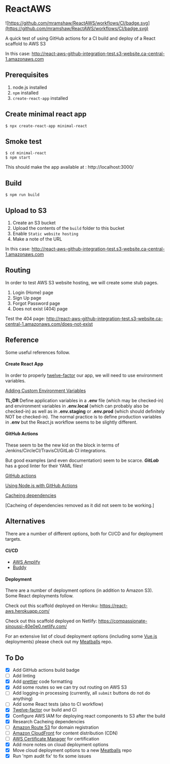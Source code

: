 # ReactAWS

![https://github.com/mramshaw/ReactAWS/workflows/CI/badge.svg](https://github.com/mramshaw/ReactAWS/workflows/CI/badge.svg)

A quick test of using GitHub actions for a CI build and deploy of a React scaffold to AWS S3

In this case: http://react-aws-github-integration-test.s3-website.ca-central-1.amazonaws.com

## Prerequisites

1. node.js installed
2. `npm` installed
3. `create-react-app` installed

## Create minimal react app

    $ npx create-react-app minimal-react

## Smoke test

    $ cd minimal-react
    $ npm start

This should make the app available at : http://localhost:3000/

## Build

    $ npm run build

## Upload to S3

1. Create an S3 bucket
2. Upload the contents of the `build` folder to this bucket
3. Enable `Static website hosting`
4. Make a note of the URL

In this case: http://react-aws-github-integration-test.s3-website.ca-central-1.amazonaws.com

## Routing

In order to test AWS S3 website hosting, we will create some stub pages.

1. Login (Home) page
2. Sign Up page 
3. Forgot Password page
4. Does not exist (404) page

Test the 404 page: http://react-aws-github-integration-test.s3-website.ca-central-1.amazonaws.com/does-not-exist

## Reference

Some useful references follow.

#### Create React App

In order to properly [twelve-factor](http://12factor.net/) our app, we will need to use environment variables.

[Adding Custom Environment Variables](http://create-react-app.dev/docs/adding-custom-environment-variables/)

__TL;DR__ Define application variables in a __.env__ file (which may be checked-in) and environment variables
in __.env.local__ (which can probably also be checked-in) as well as in __.env.staging__ or __.env.prod__ (which
should definitely NOT be checked-in). The normal practice is to define production variables in __.env__ but the
React.js workflow seems to be slightly different.

#### GitHub Actions

These seem to be the new kid on the block in terms of Jenkins/CircleCI/TravisCI/GitLab CI integrations.

But good examples (and even documentation) seem to be scarce. ___GitLab___ has a good linter for their YAML files!

[GitHub actions](http://help.github.com/en/actions/automating-your-workflow-with-github-actions/workflow-syntax-for-github-actions)

[Using Node.js with GitHub Actions](http://help.github.com/en/actions/automating-your-workflow-with-github-actions/using-nodejs-with-github-actions)

[Cacheing dependencies](http://help.github.com/en/actions/automating-your-workflow-with-github-actions/caching-dependencies-to-speed-up-workflows)

[Cacheing of dependencies removed as it did not seem to be working.]

## Alternatives

There are a number of different options, both for CI/CD and for deployment targets.

#### CI/CD

* [AWS Amplify](http://aws.amazon.com/amplify/)
* [Buddy](http://buddy.works/)

#### Deployment

There are a number of deployment options (in addition to Amazon S3). Some React deployments follow.

Check out this scaffold deployed on Heroku: https://react-aws.herokuapp.com/

Check out this scaffold deployed on Netlify: https://compassionate-sinoussi-40e0e0.netlify.com/

For an extensive list of cloud deployment options (including some [Vue.js](http://vuejs.org/) deployments)
please check out my [Meatballs](http://github.com/mramshaw/Meatballs) repo.

## To Do

- [x] Add GitHub actions build badge
- [ ] Add linting
- [x] Add [prettier](htts://prettier.io/) code formatting
- [x] Add some routes so we can try out routing on AWS S3
- [ ] Add logging-in processing (currently, all `submit` buttons do not do anything)
- [ ] Add some React tests (also to CI workflow)
- [x] [Twelve-factor](http://12factor.net/) our build and CI
- [x] Configure AWS IAM for deploying react components to S3 after the build
- [x] Research Cacheing dependencies
- [ ] [Amazon Route 53](http://aws.amazon.com/route53/) for domain registration
- [ ] [Amazon CloudFront](http://aws.amazon.com/cloudfront/) for content distribution (CDN)
- [ ] [AWS Certificate Manager](http://aws.amazon.com/certificate-manager/) for certification
- [x] Add more notes on cloud deployment options
- [x] Move cloud deployment options to a new [Meatballs](http://github.com/mramshaw/Meatballs) repo
- [x] Run 'npm audit fix' to fix some issues
